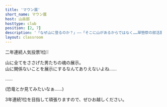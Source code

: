 ```yaml
---
title: 'マウン展'
short_name: マウン展
host: 山岳部
hosttype: club
position: [2, 7]
description: '「なぜ山に登るのか？」――「そこに山があるからではなく……翠巒祭の部活展示に山岳部枠があるから」'
layout: classroom
---
```

二年連続人気投票1位❕❕

山に全てをささげた男たちの魂の展示。  
山に関係ないことを展示にするなんてありえないよね……

……

(恐竜とか見てみたいなぁ……)

3年連続1位を目指して頑張りますので、ぜひお越しください。